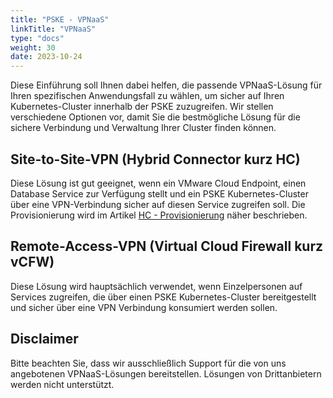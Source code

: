 ```yaml
---
title: "PSKE - VPNaaS"
linkTitle: "VPNaaS"
type: "docs"
weight: 30
date: 2023-10-24
---
```


Diese Einführung soll Ihnen dabei helfen, die passende VPNaaS-Lösung für Ihren spezifischen Anwendungsfall zu wählen, um sicher auf Ihren Kubernetes-Cluster innerhalb
der PSKE zuzugreifen. Wir stellen verschiedene Optionen vor, damit Sie die bestmögliche Lösung für die sichere Verbindung und Verwaltung Ihrer Cluster finden können.

## Site-to-Site-VPN (Hybrid Connector kurz HC)
Diese Lösung ist gut geeignet, wenn ein VMware Cloud Endpoint, einen Database Service zur Verfügung stellt und ein PSKE Kubernetes-Cluster 
über eine VPN-Verbindung sicher auf diesen Service zugreifen soll. Die Provisionierung wird im Artikel [HC - Provisionierung](https://docs.plusserver.com/de/container/managed-kubernetes/documentation/hybridconnector/hc-provisioning/) näher beschrieben.

## Remote-Access-VPN (Virtual Cloud Firewall kurz vCFW)
Diese Lösung wird hauptsächlich verwendet, wenn Einzelpersonen auf Services zugreifen, die über einen PSKE Kubernetes-Cluster bereitgestellt und
sicher über eine VPN Verbindung konsumiert werden sollen.

## Disclaimer
Bitte beachten Sie, dass wir ausschließlich Support für die von uns angebotenen VPNaaS-Lösungen bereitstellen. Lösungen von Drittanbietern werden nicht unterstützt.

